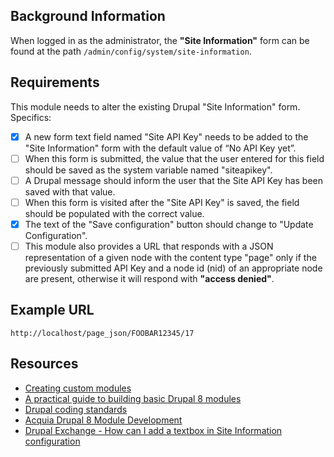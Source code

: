 ## Background Information

When logged in as the administrator, the **"Site Information"** form can be found at the path `/admin/config/system/site-information`.

## Requirements

This module needs to alter the existing Drupal "Site Information" form. Specifics:

  - [x] A new form text field named "Site API Key" needs to be added to the "Site Information" form with the default value of “No API Key yet”.
  - [ ] When this form is submitted, the value that the user entered for this field should be saved as the system variable named "siteapikey".
  - [ ] A Drupal message should inform the user that the Site API Key has been saved with that value.
  - [ ] When this form is visited after the "Site API Key" is saved, the field should be populated with the correct value.
  - [x] The text of the "Save configuration" button should change to "Update Configuration".
  - [ ] This module also provides a URL that responds with a JSON representation of a given node with the content type "page" only if the previously submitted API Key and a node id (nid) of an appropriate node are present, otherwise it will respond with **"access denied"**.

## Example URL

```http://localhost/page_json/FOOBAR12345/17```

## Resources

  - [Creating custom modules](https://www.drupal.org/docs/8/creating-custom-modules)
  - [A practical guide to building basic Drupal 8 modules](https://www.drupal.org/docs/8/creating-custom-modules/a-practical-guide-to-building-basic-drupal-8-modules)
  - [Drupal coding standards](https://www.drupal.org/node/318)
  - [Acquia Drupal 8 Module Development](https://community.acquiacademy.com)
  - [Drupal Exchange - How can I add a textbox in Site Information configuration](https://drupal.stackexchange.com/questions/156703/how-can-i-add-a-textbox-in-site-information-configuration)